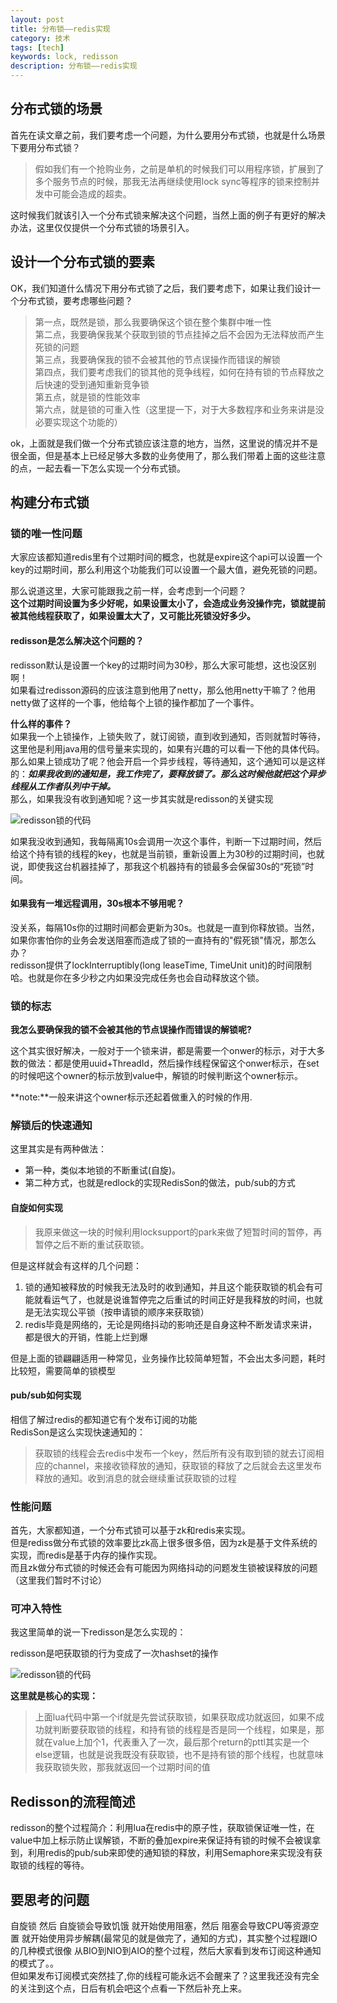 ```yaml
---
layout: post
title: 分布锁——redis实现
category: 技术
tags: [tech]
keywords: lock, redisson
description: 分布锁——redis实现
---
```




## 分布式锁的场景   

首先在读文章之前，我们要考虑一个问题，为什么要用分布式锁，也就是什么场景下要用分布式锁？   

> 假如我们有一个抢购业务，之前是单机的时候我们可以用程序锁，扩展到了多个服务节点的时候，那我无法再继续使用lock sync等程序的锁来控制并发中可能会造成的超卖。   

这时候我们就该引入一个分布式锁来解决这个问题，当然上面的例子有更好的解决办法，这里仅仅提供一个分布式锁的场景引入。   

## 设计一个分布式锁的要素    

OK，我们知道什么情况下用分布式锁了之后，我们要考虑下，如果让我们设计一个分布式锁，要考虑哪些问题？    

> 第一点，既然是锁，那么我要确保这个锁在整个集群中唯一性   
> 第二点，我要确保我某个获取到锁的节点挂掉之后不会因为无法释放而产生死锁的问题   
> 第三点，我要确保我的锁不会被其他的节点误操作而错误的解锁   
> 第四点，我们要考虑我们的锁其他的竞争线程，如何在持有锁的节点释放之后快速的受到通知重新竞争锁   
> 第五点，就是锁的性能效率   
> 第六点，就是锁的可重入性（这里提一下，对于大多数程序和业务来讲是没必要实现这个功能的）   

ok，上面就是我们做一个分布式锁应该注意的地方，当然，这里说的情况并不是很全面，但是基本上已经足够大多数的业务使用了，那么我们带着上面的这些注意的点，一起去看一下怎么实现一个分布式锁。   

## 构建分布式锁    

### 锁的唯一性问题   

大家应该都知道redis里有个过期时间的概念，也就是expire这个api可以设置一个key的过期时间，那么利用这个功能我们可以设置一个最大值，避免死锁的问题。   

那么说道这里，大家可能跟我之前一样，会考虑到一个问题？    
**这个过期时间设置为多少好呢，如果设置太小了，会造成业务没操作完，锁就提前被其他线程获取了，如果设置太大了，又可能比死锁没好多少。**     

#### redisson是怎么解决这个问题的？       

redisson默认是设置一个key的过期时间为30秒，那么大家可能想，这也没区别啊！     
如果看过redisson源码的应该注意到他用了netty，那么他用netty干嘛了？他用netty做了这样的一个事，他给每个上锁的操作都加了一个事件。    

**什么样的事件？**     
如果我一个上锁操作，上锁失败了，就订阅锁，直到收到通知，否则就暂时等待，这里他是利用java用的信号量来实现的，如果有兴趣的可以看一下他的具体代码。      
那么如果上锁成功了呢？他会开启一个异步线程，等待通知，这个通知可以是这样的：***如果我收到的通知是，我工作完了，要释放锁了。那么这时候他就把这个异步线程从工作者队列中干掉。***    
那么，如果我没有收到通知呢？这一步其实就是redisson的关键实现    

![redisson锁的代码](http://7xpz5v.com1.z0.glb.clouddn.com/redis-lock-redisson-step-1)    

如果我没收到通知，我每隔离10s会调用一次这个事件，判断一下过期时间，然后给这个持有锁的线程的key，也就是当前锁，重新设置上为30秒的过期时间，也就说，即使我这台机器挂掉了，那我这个机器持有的锁最多会保留30s的“死锁”时间。    

#### 如果我有一堆远程调用，30s根本不够用呢？   
没关系，每隔10s你的过期时间都会更新为30s。也就是一直到你释放锁。当然，如果你害怕你的业务会发送阻塞而造成了锁的一直持有的"假死锁"情况，那怎么办？    
redisson提供了lockInterruptibly(long leaseTime, TimeUnit unit)的时间限制哈。也就是你在多少秒之内如果没完成任务也会自动释放这个锁。     

### 锁的标志    

**我怎么要确保我的锁不会被其他的节点误操作而错误的解锁呢?**       

这个其实很好解决，一般对于一个锁来讲，都是需要一个onwer的标示，对于大多数的做法：都是使用uuid+ThreadId，然后操作线程保留这个onwer标示，在set的时候吧这个owner的标示放到value中，解锁的时候判断这个owner标示。     

**note:**一般来讲这个owner标示还起着做重入的时候的作用.     

### 解锁后的快速通知     

这里其实是有两种做法：

* 第一种，类似本地锁的不断重试(自旋)。 
* 第二种方式，也就是redlock的实现RedisSon的做法，pub/sub的方式    

#### 自旋如何实现      

> 我原来做这一块的时候利用locksupport的park来做了短暂时间的暂停，再暂停之后不断的重试获取锁。    

但是这样就会有这样的几个问题：    
1. 锁的通知被释放的时候我无法及时的收到通知，并且这个能获取锁的机会有可能就看运气了，也就是说谁暂停完之后重试的时间正好是我释放的时间，也就是无法实现公平锁（按申请锁的顺序来获取锁）   
2. redis毕竟是网络的，无论是网络抖动的影响还是自身这种不断发请求来讲，都是很大的开销，性能上烂到爆    

但是上面的锁翩翩适用一种常见，业务操作比较简单短暂，不会出太多问题，耗时比较短，需要简单的锁模型     

#### pub/sub如何实现     

相信了解过redis的都知道它有个发布订阅的功能      
RedisSon是这么实现快速通知的：    

> 获取锁的线程会去redis中发布一个key，然后所有没有取到锁的就去订阅相应的channel，来接收锁释放的通知，获取锁的释放了之后就会去这里发布释放的通知。收到消息的就会继续重试获取锁的过程      

### 性能问题     

首先，大家都知道，一个分布式锁可以基于zk和redis来实现。   
但是rediss做分布式锁的效率要比zk高上很多很多倍，因为zk是基于文件系统的实现，而redis是基于内存的操作实现。   
而且zk做分布式锁的时候还会有可能因为网络抖动的问题发生锁被误释放的问题（这里我们暂时不讨论）   

###  可冲入特性      

我这里简单的说一下redisson是怎么实现的：   

redisson是吧获取锁的行为变成了一次hashset的操作   

![redisson锁的代码](http://7xpz5v.com1.z0.glb.clouddn.com/redis-lock-redisson-step-2)     

**这里就是核心的实现：**      
  
> 上面lua代码中第一个if就是先尝试获取锁，如果获取成功就返回，如果不成功就判断要获取锁的线程，和持有锁的线程是否是同一个线程，如果是，那就在value上加个1，代表重入了一次，最后那个return的pttl其实是一个else逻辑，也就是说我既没有获取锁，也不是持有锁的那个线程，也就意味我获取锁失败，那我就返回一个过期时间的值     

## Redisson的流程简述      

redisson的整个过程简介：利用lua在redis中的原子性，获取锁保证唯一性，在value中加上标示防止误解锁，不断的叠加expire来保证持有锁的时候不会被误拿到，利用redis的pub/sub来即使的通知锁的释放，利用Semaphore来实现没有获取锁的线程的等待。    

## 要思考的问题     

自旋锁 然后 自旋锁会导致饥饿 就开始使用阻塞，然后 阻塞会导致CPU等资源空置 就开始使用异步解耦(最常见的就是做完了，通知的方式)，其实整个过程跟IO的几种模式很像 从BIO到NIO到AIO的整个过程，然后大家看到发布订阅这种通知的模式了。。     
但如果发布订阅模式突然挂了,你的线程可能永远不会醒来了？这里我还没有完全的关注到这个点，日后有机会吧这个点看一下然后补充上来。     


